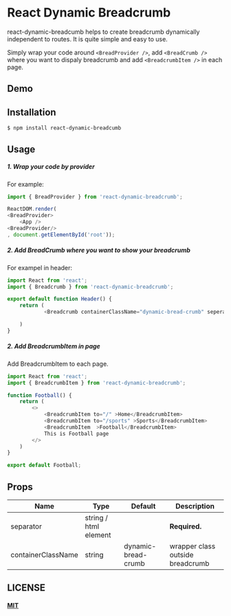 # React Dynamic Breadcrumb
react-dynamic-breadcumb helps to create breadcrumb dynamically independent to routes. It is quite simple and easy to use.

Simply wrap your code around `<BreadProvider />`, add `<BreadCrumb />` where you want to dispaly breadcrumb and add `<BreadcrumbItem />` in each page.

## Demo

## Installation
```
$ npm install react-dynamic-breadcumb 
```
## Usage

##### 1. Wrap your code by provider
For example:
```js
import { BreadProvider } from 'react-dynamic-breadcrumb';

ReactDOM.render(
<BreadProvider>
    <App />
<BreadProvider/>
, document.getElementById('root'));
```

##### 2. Add BreadCrumb where you want to show your breadcrumb
For exampel in header:
```js
import React from 'react';
import { Breadcrumb } from 'react-dynamic-breadcrumb';

export default function Header() {
    return (
            <Breadcrumb containerClassName="dynamic-bread-crumb" seperator="<strong>/</strong>" />

    )
}
```

##### 2. Add BreadcrumbItem in page
Add BreadcrumbItem to each page.
```js
import React from 'react';
import { BreadcrumbItem } from 'react-dynamic-breadcrumb';

function Football() {
    return (
        <>
            <BreadcrumbItem to="/" >Home</BreadcrumbItem>
            <BreadcrumbItem to="/sports" >Sports</BreadcrumbItem>
            <BreadcrumbItem  >Football</BreadcrumbItem>
            This is Football page
        </>
    )
}

export default Football;
```
## Props

| Name                | Type     | Default   | Description                                                          |
| ------------------- | -------- | --------- | -------------------------------------------------------------------- |
| separator       | string / html element   |    |  **Required.**  |
| containerClassName| string |  dynamic-bread-crumb|  wrapper class outside breadcrumb|


## LICENSE

#### [MIT](./LICENSE.md)